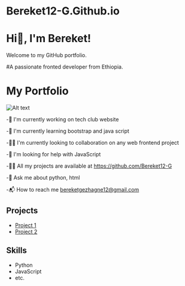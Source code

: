 # Bereket12-G.Github.io
#     Hi👋, I'm Bereket!
Welcome to my GitHub portfolio.

#A passionate fronted developer from Ethiopia.


# My Portfolio

![Alt text](https://camo.githubusercontent.com/5119ee303e5e49cdf23def653b737bede0da49a859a34714d62d9ab518afbbb2/68747470733a2f2f63646e2e6472696262626c652e636f6d2f75736572732f313136323037372f73637265656e73686f74732f333834383931342f70726f6772616d6d65722e676966)





-🔭 I'm currently working on tech club website

-🌱 I'm currently learning bootstrap and java script 

-👯‍♂️ I'm currently looking to collaboration on any web frontend project

-🤝 I'm looking for help with JavaScript 

-👨‍💻 All my projects are available at https://github.com/Bereket12-G

-💬 Ask me about python, html

-📬 How to reach me bereketgezhagne12@gmail.com



## Projects
- [Project 1](link)
- [Project 2](link)

## Skills
- Python
- JavaScript
- etc.